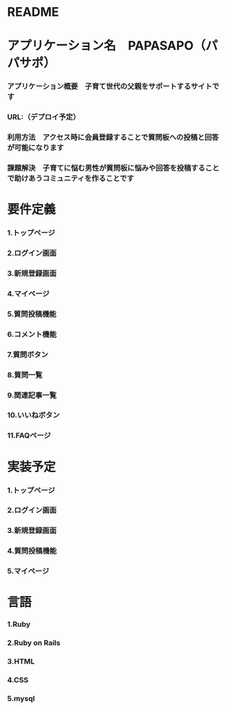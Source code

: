 # README

# アプリケーション名　PAPASAPO（パパサポ）
### アプリケーション概要　子育て世代の父親をサポートするサイトです
### URL:（デプロイ予定）
### 利用方法　アクセス時に会員登録することで質問板への投稿と回答が可能になります
### 課題解決　子育てに悩む男性が質問板に悩みや回答を投稿することで助けあうコミュニティを作ることです

# 要件定義
 ### 1.トップページ
 ### 2.ログイン画面
 ### 3.新規登録画面
 ### 4.マイページ
 ### 5.質問投稿機能
 ### 6.コメント機能
 ### 7.質問ボタン
 ### 8.質問一覧
 ### 9.関連記事一覧
 ### 10.いいねボタン
 ### 11.FAQページ

# 実装予定
 ### 1.トップページ
 ### 2.ログイン画面
 ### 3.新規登録画面
 ### 4.質問投稿機能
 ### 5.マイページ

# 言語
 ### 1.Ruby
 ### 2.Ruby on Rails
 ### 3.HTML
 ### 4.CSS
 ### 5.mysql

